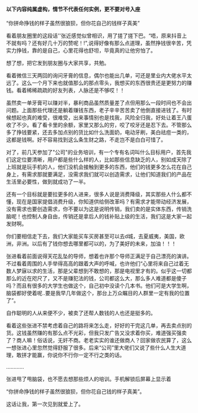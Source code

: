 #### 以下内容纯属虚构，情节不代表任何实例，更不要对号入座





“你拼命挣钱的样子虽然很狼狈，但你花自己的钱样子真美”

看着朋友圈里的这段话''张近感觉似曾相识，用了搓了搓下巴。“唔，原来抖音上不就有吗？还有好几十万的赞呢！!",说得好像有那么点道理，虽然挣钱很辛苦，凭实力挣钱，靠的是自己，心里花得也舒坦，毕竟真的让他穷怕了。

想了想，把它发到朋友圈与大家共享，共勉。

看着微信三天两回的询问牙膏的信息，偶尔也能出几单，可还是里业内大佬水平太远了。这么一个月下来也就值那么的那点零头，我想买的东西很贵还是更努力的赚钱。看着稀稀疏疏的好友列表，人脉还是不够哎！！

虽然卖一单牙膏可以赚对半，暴利商品虽然质量差了点但用那么一段时间也不会出问题。上面那些代理还是躺着赚钱东西，老子辛辛苦苦卖了他倒直接进钱了。有时候想起也真的难受，很难受，出来事情别也是找我，风险全归我，好处让着王八蛋收了不少。看了看卡里的余额，家里又那么的穷，咬了咬牙还是忍下去。不管那么多了挣钱要紧，还去多加点别的货比如什么洗面奶，电动牙刷，美白祛痘一类的，这都是钱啊。好不容易找到这么条生财之路，不走岂不是白白可惜了。

对了，前几天参加了"公司"的业务培训，有一个专有名词叫什么目标用户，首先我们这定位要清晰，用户都是些什么样的人，比如那些信息缺乏的人，别如成天除了上班就是玩手机的人，他们没机会接触到更多的东西，他们的钱更多怎么花在自己身上，有需求那就要满足，没需求我们就可以创造需求，让他们知道我们的产品在生活里必要性，做到就成功了一半。

还有一个目标就是要拉更多的人进来，很多人说是消费降级，其实那些人什么都不懂，现在是国家提倡消费升级，你知道供给侧改革吗？有需求才能带动经济发展，没有需求也要创造需求，你不要以为这是说明传销，我们卖的是实体东西，传销洗脑呢！也控制人身自由，传销还是拿后人的钱补贴上级的生活，我们这是大家一起发财啊。

你们要相信走下去，我们大家能买车买房甚至可以去d城，去夏威夷，美国，欧洲，非洲。以后有了钱你想去哪里都可以的，为了美好的未来，加油！！！

张进看着前面说得天花乱坠的导师，想着也许那个导师正满足于自己漂亮的演讲。不过看着周围的人手举得高高的跟着大声的呼喊，也许他们“心里将来自己过着无数人梦寐以求的生活，那是父辈想到不敢想的，那是电视里才有的。似乎这一切都那么的近在咫尺了，又不是赚犯法的钱，公司都这么大，那么多人难道都是傻子吗？而且有很多的大学生也做这个，自己初中没读个几本书。他们可是大学生啊，脑袋都好使着呢..要是我早几年做这个，那台上万众瞩目的人群里一定有我的位置了”。

自作聪明的人从来便不少，被卖了还帮人数钱的人也还是挺多的。

看着这些张进不禁考虑着自己的路将来怎么走，好好的干完这几单，再去卖点别的货。这钱虽然赚的有那么点不光彩，但我只发广告又没求着你买，难道强买强卖了？商人嘛！俗话说，无奸不商。老老实实的谁还做商人？回家做农民算了，这么一想张进心里忽然觉得舒服了很多。后来“公司”里大佬们又说了些什么人生大道理，敢拼才能赢，你说你不行你一定不行之类的话。

…………

张进甩了甩脑袋，也不愿去想那些烦人的培训。手机解锁后屏幕上显示着

“你拼命挣钱的样子虽然很狼狈，但你花自己钱的样子真美”。

这话让我，第一次见到就爱上了。
